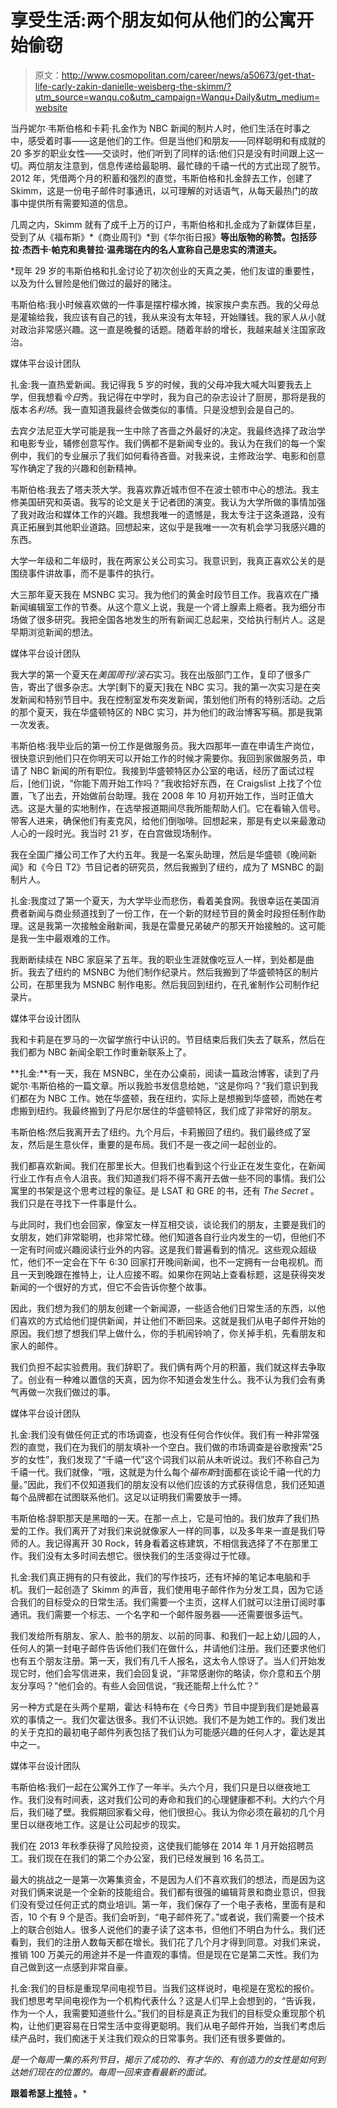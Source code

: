 # 享受生活:两个朋友如何从他们的公寓开始偷窃

> 原文：<http://www.cosmopolitan.com/career/news/a50673/get-that-life-carly-zakin-danielle-weisberg-the-skimm/?utm_source=wanqu.co&utm_campaign=Wanqu+Daily&utm_medium=website>

当丹妮尔·韦斯伯格和卡莉·扎金作为 NBC 新闻的制片人时，他们生活在时事之中，感受着时事——这是他们的工作。但是当他们和朋友——同样聪明和有成就的 20 多岁的职业女性——交谈时，他们听到了同样的话:他们只是没有时间跟上这一切。两位朋友注意到，信息传递给最聪明、最忙碌的千禧一代的方式出现了脱节。2012 年，凭借两个月的积蓄和强烈的直觉，韦斯伯格和扎金辞去工作，创建了 Skimm，这是一份电子邮件时事通讯，以可理解的对话语气，从每天最热门的故事中提供所有需要知道的信息。

几周之内，Skimm 就有了成千上万的订户，韦斯伯格和扎金成为了新媒体巨星，受到了从《福布斯》*《商业周刊》*到《华尔街日报》**等出版物的称赞。包括莎拉·杰西卡·帕克和奥普拉·温弗瑞在内的名人宣称自己是忠实的清道夫。**

 *现年 29 岁的韦斯伯格和扎金讨论了初次创业的天真之美，他们友谊的重要性，以及为什么冒险是他们做过的最好的赌注。

韦斯伯格:我小时候喜欢做的一件事是摆柠檬水摊，挨家挨户卖东西。我的父母总是灌输给我，我应该有自己的钱，我从来没有太年轻，开始赚钱。我的家人从小就对政治非常感兴趣。这一直是晚餐的话题。随着年龄的增长，我越来越关注国家政治。

媒体平台设计团队

扎金:我一直热爱新闻。我记得我 5 岁的时候，我的父母冲我大喊大叫要我去上学，但我想看*今日*秀。我记得在中学时，我为自己的杂志设计了厨房，那将是我的版本*名利场*。我一直知道我最终会做类似的事情。只是没想到会是自己的。

去宾夕法尼亚大学可能是我一生中除了吝啬之外最好的决定。我最终选择了政治学和电影专业，辅修创意写作。我们俩都不是新闻专业的。我认为在我们的每一个案例中，我们的专业展示了我们如何看待吝啬。对我来说，主修政治学、电影和创意写作确定了我的兴趣和创新精神。

韦斯伯格:我去了塔夫茨大学。我喜欢靠近城市但不在波士顿市中心的想法。我主修美国研究和英语。我写的论文是关于记者团的演变。我认为大学所做的事情加强了我对政治和媒体工作的兴趣。我想我唯一的遗憾是，我太专注于这条道路，没有真正拓展到其他职业道路。回想起来，这似乎是我唯一一次有机会学习我感兴趣的东西。

大学一年级和二年级时，我在两家公关公司实习。我意识到，我真正喜欢公关的是围绕事件讲故事，而不是事件的执行。

大三那年夏天我在 MSNBC 实习。我为他们的黄金时段节目工作。我喜欢在广播新闻编辑室工作的节奏。从这个意义上说，我是一个肾上腺素上瘾者。我为细分市场做了很多研究。我把全国各地发生的所有新闻汇总起来，交给执行制片人。这是早期浏览新闻的想法。

媒体平台设计团队

我大学的第一个夏天在*美国周刊/滚石*实习。我在出版部门工作，复印了很多广告，寄出了很多杂志。大学[剩下的夏天]我在 NBC 实习。我的第一次实习是在突发新闻和特别节目中。我在控制室发布突发新闻，策划他们所有的特别活动。之后的那个夏天，我在华盛顿特区的 NBC 实习，并为他们的政治博客写稿。那是我第一次发表。

韦斯伯格:我毕业后的第一份工作是做服务员。我大四那年一直在申请生产岗位，很快意识到他们只在你明天可以开始工作的时候才需要你。我回到家做服务员，申请了 NBC 新闻的所有职位。我接到华盛顿特区办公室的电话，经历了面试过程后，[他们]说，“你能下周开始工作吗？”我收拾好东西，在 Craigslist 上找了个位置，飞了出去，开始做前台助理。我在 2008 年 10 月初开始工作，当时正值大选。这是大量的实地制作，在选举报道期间尽我所能帮助人们。它在看输入信号。带客人进来，确保他们有麦克风，给他们倒咖啡。回想起来，那是有史以来最激动人心的一段时光。我当时 21 岁，在白宫做现场制作。

我在全国广播公司工作了大约五年。我是一名案头助理，然后是华盛顿《晚间新闻》和《今日 T2》节目记者的研究员，然后我搬到了纽约，成为了 MSNBC 的副制片人。

扎金:我度过了第一个夏天，为大学毕业而悲伤，看着美食网。我很幸运在美国消费者新闻与商业频道找到了一份工作，在一个新的财经节目的黄金时段担任制作助理。这是我第一次接触金融新闻，我是在雷曼兄弟破产的那天开始接触的。这可能是我一生中最艰难的工作。

我断断续续在 NBC 家庭呆了五年。我的职业生涯就像吃豆人一样，到处都是曲折。我去了纽约的 MSNBC 为他们制作纪录片。然后我搬到了华盛顿特区的制片公司，在那里我为 MSNBC 制作电影。然后我回到纽约，在孔雀制作公司制作纪录片。

媒体平台设计团队

我和卡莉是在罗马的一次留学旅行中认识的。节目结束后我们失去了联系，然后在我们都为 NBC 新闻全职工作时重新联系上了。

**扎金:**有一天，我在 MSNBC，坐在办公桌前，阅读一篇政治博客，读到了丹妮尔·韦斯伯格的一篇文章。所以我脸书发信息给她，“这是你吗？”我们意识到我们都在为 NBC 工作。她在华盛顿，我在纽约，实际上是想搬到华盛顿，而她在考虑搬到纽约。我最终搬到了丹尼尔居住的华盛顿特区，我们成了非常好的朋友。

韦斯伯格:然后我离开去了纽约。九个月后，卡莉搬回了纽约。我们最终成了室友，然后是生意伙伴，重要的是布局。我们不是一夜之间一起创业的。

我们都喜欢新闻。我们在那里长大。但我们也看到这个行业正在发生变化，在新闻行业工作有点令人沮丧。我们知道我们将不得不离开去做一些不同的事情。我们公寓里的书架是这个思考过程的象征。是 LSAT 和 GRE 的书，还有 *The Secret* 。我们只是在寻找下一件事是什么。

与此同时，我们也会回家，像室友一样互相交谈，谈论我们的朋友，主要是我们的女朋友，她们非常聪明，也非常忙碌。他们知道各自行业内发生的一切，但他们不一定有时间或兴趣阅读行业外的内容。这是我们普遍看到的情况。这些观众超级忙，他们不一定会在下午 6:30 回家打开晚间新闻，也不一定拥有一台电视机。而且一天到晚跟在推特上，让人应接不暇。如果你在网站上查看标题，这是获得突发新闻的一个很好的方式，但它不会告诉你整个故事。

因此，我们想为我们的朋友创建一个新闻源，一些适合他们日常生活的东西，以他们喜欢的方式给他们提供新闻，并让他们不断回来。这就是我们从电子邮件开始的原因。我们想了想我们早上做什么，你的手机闹铃响了，你关掉手机，先看朋友和家人的邮件。

我们负担不起实验费用。我们辞职了。我们俩有两个月的积蓄，我们就这样去争取了。创业有一种难以置信的天真，因为你不知道会发生什么。我不认为我们会有勇气再做一次我们做过的事。

媒体平台设计团队

扎金:我们没有做任何正式的市场调查，也没有任何合作伙伴。我们有一种非常强烈的直觉，我们在为我们的朋友填补一个空白。我们做的市场调查是谷歌搜索“25 岁的女性”，我们发现了“千禧一代”这个词我们以前从未听说过。我们不称自己为千禧一代。我们就像，“哦，这就是为什么每个*福布斯*封面都在谈论千禧一代的力量。”因此，我们不仅知道我们的朋友没有以他们应该的方式获得信息，我们还知道每个品牌都在试图联系他们。这足以证明我们需要放手一搏。

韦斯伯格:辞职那天是黑暗的一天。在那一点上，它是可怕的。我们放弃了我们热爱的工作。我们离开了对我们来说就像家人一样的同事，以及多年来一直是我们导师的人。我记得离开 30 Rock，转身看着这栋建筑，不相信我选择了不在那里工作。我们没有太多时间去想它。很快我们的生活变得过于忙碌。

扎金:我们真正拥有的只有彼此，我们的写作技巧，还有坏掉的笔记本电脑和手机。我们一起创造了 Skimm 的声音，我们使用电子邮件作为分发工具，因为它适合我们的目标受众的日常生活。我们需要一个主页，这样人们就可以注册订阅时事通讯。我们需要一个标志、一个名字和一个邮件服务器——还需要很多运气。

我们发给所有朋友、家人、脸书的朋友、以前的同事、和我们一起上幼儿园的人，任何人的第一封电子邮件告诉他们我们在做什么，并请他们注册。我们还要求他们也有五个朋友注册。第一天，我们有几千人报名，这太令人惊讶了。当人们开始发现它时，他们会写信进来，我们会回复说，“非常感谢你的略读，你介意和五个朋友分享吗？”他们会的。有些人会回信说，“我还能帮上什么忙？”

另一种方式是在头两个星期，霍达·科特布在《今日秀》节目中提到我们是她最喜欢的事情之一。我们欠霍达很多。我们不认识她。我们不是为她工作的。我们发出的关于克扣的最初电子邮件列表包括了我们认为可能感兴趣的任何人才，霍达是其中之一。

媒体平台设计团队

韦斯伯格:我们一起在公寓外工作了一年半。头六个月，我们只是日以继夜地工作。我们没有时间表，这对我们公司的寿命和我们的心理健康都不利。大约六个月后，我们碰了壁。我假期回家看父母，他们很担心。我认为你必须在最初的几个月里日以继夜地工作。这是让公司起步的现实。

我们在 2013 年秋季获得了风险投资，这使我们能够在 2014 年 1 月开始招聘员工。我们现在在我们的第二个办公室，我们已经发展到 16 名员工。

最大的挑战之一是第一次筹集资金，不是因为人们不喜欢我们的想法，而是因为这对我们俩来说是一个全新的技能组合。我们都有很强的编辑背景和商业意识，但我们没有受过任何正式的商业培训。第一年，我们保存了一个电子表格，里面有是和否，10 个有 9 个是否。我们会听到，“电子邮件死了。”或者说，我们需要一个技术上的联合创始人。很多人说他们的妻子读了这本书，但他们不明白为什么。我们还看到，我们的注册人数每天都在增长。我们花了几个月才得到同意。对我们来说，推销 100 万美元的用途并不是一件直观的事情。但是现在它是第二天性。我们为自己做到这一点感到非常自豪。

扎金:我们的目标是重现早间电视节目。当我们这样说时，电视是在宽松的报价。我们想思考早间电视作为一个机构代表什么？这是人们早上会想到的，“告诉我，作为一个人，我需要知道些什么。”我们的目标是真正为我们的目标受众重现那个机构，让他们更容易在日常生活中变得更聪明。我们从电子邮件开始，当我们考虑后续产品时，我们痴迷于关注我们观众的日常事务。我们还有很多要做的。

*是一个每周一集的系列节目，揭示了成功的、有才华的、有创造力的女性是如何到达她们现在的位置的。每周一回来查看最新的面试。*

**跟着希瑟上[推特](https://twitter.com/hwrudulph) 。***